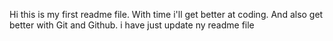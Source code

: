 Hi this is my first readme file.
With time i'll get better at coding.
And also get better with Git and Github.
i have just update ny readme file
